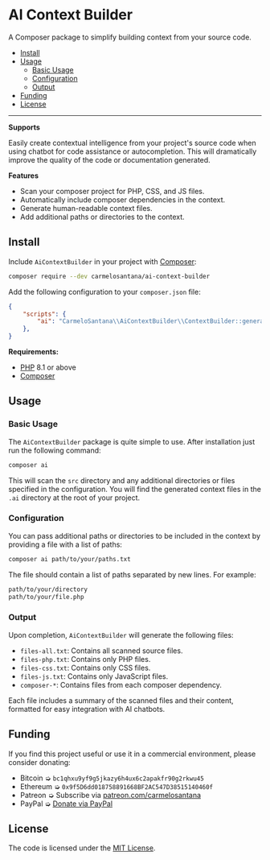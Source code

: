 # AI Context Builder

A Composer package to simplify building context from your source code.

- [Install](#install)
- [Usage](#usage)
  - [Basic Usage](#basic-usage)
  - [Configuration](#configuration)
  - [Output](#output)
- [Funding](#funding)
- [License](#license)

---

**Supports**

Easily create contextual intelligence from your project's source code when using chatbot for code assistance or autocompletion. This will dramatically improve the quality of the code or documentation generated.

**Features**

- Scan your composer project for PHP, CSS, and JS files.
- Automatically include composer dependencies in the context.
- Generate human-readable context files.
- Add additional paths or directories to the context.

## Install

Include `AiContextBuilder` in your project with [Composer](https://getcomposer.org/):

```bash
composer require --dev carmelosantana/ai-context-builder
```

Add the following configuration to your `composer.json` file:

```json
{
    "scripts": {
        "ai": "CarmeloSantana\\AiContextBuilder\\ContextBuilder::generateContext",
    },
}
```

**Requirements:**

- [PHP](https://www.php.net/manual/en/install.php) 8.1 or above
- [Composer](https://getcomposer.org/)

## Usage

### Basic Usage

The `AiContextBuilder` package is quite simple to use. After installation just run the following command:

```bash
composer ai
```

This will scan the `src` directory and any additional directories or files specified in the configuration. You will find the generated context files in the `.ai` directory at the root of your project.

### Configuration

You can pass additional paths or directories to be included in the context by providing a file with a list of paths:

```bash
composer ai path/to/your/paths.txt
```

The file should contain a list of paths separated by new lines. For example:

```txt
path/to/your/directory
path/to/your/file.php
```

### Output

Upon completion, `AiContextBuilder` will generate the following files:

- `files-all.txt`: Contains all scanned source files.
- `files-php.txt`: Contains only PHP files.
- `files-css.txt`: Contains only CSS files.
- `files-js.txt`: Contains only JavaScript files.
- `composer-*`: Contains files from each composer dependency.

Each file includes a summary of the scanned files and their content, formatted for easy integration with AI chatbots.

## Funding

If you find this project useful or use it in a commercial environment, please consider donating:

- Bitcoin ➭ `bc1qhxu9yf9g5jkazy6h4ux6c2apakfr90g2rkwu45`
- Ethereum ➭ `0x9f5D6dd018758891668BF2AC547D38515140460f`
- Patreon ➭ Subscribe via [patreon.com/carmelosantana](https://www.patreon.com/carmelosantana)
- PayPal ➭ [Donate via PayPal](https://www.paypal.com/donate/?business=PWVK9L8VGN4VA&no_recurring=0&item_name=Thank+you+for+supporting+the+AI+Context+Builder!&currency_code=USD)

## License

The code is licensed under the [MIT License](https://opensource.org/licenses/MIT).
